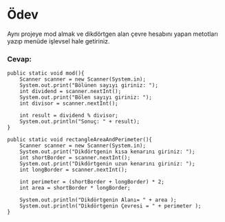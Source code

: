 # Ödev
Aynı projeye mod almak ve dikdörtgen alan çevre hesabını yapan metotları yazıp menüde işlevsel hale getiriniz.

### Cevap:

    public static void mod(){
        Scanner scanner = new Scanner(System.in);
        System.out.print("Bölünen sayıyı giriniz: ");
        int dividend = scanner.nextInt();
        System.out.print("Bölen sayıyı giriniz: ");
        int divisor = scanner.nextInt();

        int result = dividend % divisor;
        System.out.println("Sonuç: " + result);
    }

    public static void rectangleAreaAndPerimeter(){
        Scanner scanner = new Scanner(System.in);
        System.out.print("Dikdörtgenin kısa kenarını giriniz: ");
        int shortBorder = scanner.nextInt();
        System.out.print("Dikdörtgenin uzun kenarını giriniz: ");
        int longBorder = scanner.nextInt();

        int perimeter = (shortBorder + longBorder) * 2;
        int area = shortBorder * longBorder;

        System.out.println("Dikdörtgenin Alanı= " + area );
        System.out.println("Dikdörtgenin Çevresi = " + perimeter );
    }